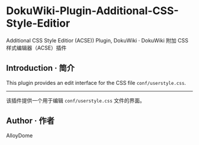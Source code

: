 # DokuWiki-Plugin-Additional-CSS-Style-Editior
Additional CSS Style Editior (ACSE)) Plugin, DokuWiki · DokuWiki 附加 CSS 样式编辑器（ACSE）插件

## Introduction · 简介
This plugin provides an edit interface for the CSS file `conf/userstyle.css`.

---

该插件提供一个用于编辑 `conf/userstyle.css` 文件的界面。

## Author · 作者
AlloyDome
